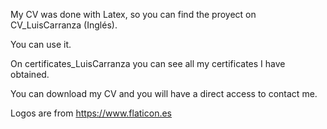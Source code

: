 My CV was done with Latex, so you can find the proyect on CV_LuisCarranza (Inglés). 

You can use it.

On certificates_LuisCarranza you can see all my certificates I have obtained.

You can download my CV and you will have a direct access to contact me. 

Logos are from https://www.flaticon.es

